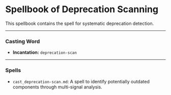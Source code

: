 # Spellbook of Deprecation Scanning

This spellbook contains the spell for systematic deprecation detection.

---

### Casting Word
- **Incantation:** `deprecation-scan`

---

### Spells
- `cast_deprecation-scan.md`: A spell to identify potentially outdated components through multi-signal analysis.

